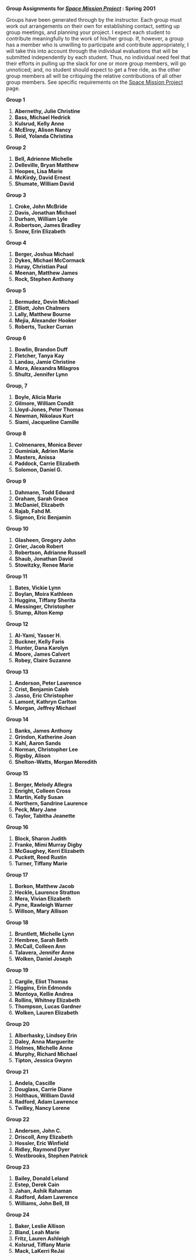 **Group Assignments for _[Space Mission Project](space_mission.html)_ : Spring
2001**

Groups have been generated through by the instructor.  Each group must work
out arrangements on their own for establishing contact,  setting up group
meetings, and planning your project.  I expect each student to contribute
meaningfully to the work of his/her group. If, however, a group has a member
who is unwilling to participate and contribute appropriately, I will take this
into account through the individual evaluations that will be submitted
independently by each student. Thus, no individual need feel that their
efforts in pulling up the slack for one or more group members, will go
unnoticed; and, no student should expect to get a free ride, as the other
group members all will be critiquing the relative contributions of all other
group members.  See specific requirements on the [Space Mission
Project](space_mission.html)  page.

**Group 1**

  1. **Abernethy, Julie Christine**
  2. **Bass, Michael Hedrick**
  3. **Kulsrud, Kelly Anne**
  4. **McElroy, Alison Nancy**
  5. **Reid, Yolanda Christina**

**Group 2**

  1. **Bell, Adrienne Michelle**
  2. **Delleville, Bryan Matthew**
  3. **Hoopes, Lisa Marie**
  4. **McKirdy, David Ernest**
  5. **Shumate, William David**

**Group 3**

  1. **Croke, John McBride**
  2. **Davis, Jonathan Michael**
  3. **Durham, William Lyle**
  4. **Robertson, James Bradley**
  5. **Snow, Erin Elizabeth**

**Group 4**

  1. **Berger, Joshua Michael**
  2. **Dykes, Michael McCormack**
  3. **Huray, Christian Paul**
  4. **Meenan, Matthew James**
  5. **Rock, Stephen Anthony**

**Group 5**

  1. **Bermudez, Devin Michael**
  2. **Elliott, John Chalmers**
  3. **Lally, Matthew Bourne**
  4. **Mejia, Alexander Hooker**
  5. **Roberts, Tucker Curran**

**Group 6**

  1. **Bowlin, Brandon Duff**
  2. **Fletcher, Tanya Kay**
  3. **Landau, Jamie Christine**
  4. **Mora, Alexandra Milagros**
  5. **Shultz, Jennifer Lynn**

**Group, 7**

  1. **Boyle, Alicia Marie**
  2. **Gilmore, William Condit**
  3. **Lloyd-Jones, Peter Thomas**
  4. **Newman, Nikolaus Kurt**
  5. **Siami, Jacqueline Camille**

**Group 8**

  1. **Colmenares, Monica Bever**
  2. **Guminiak, Adrien Marie**
  3. **Masters, Anissa**
  4. **Paddock, Carrie Elizabeth**
  5. **Solomon, Daniel G.**

**Group 9**

  1. **Dahmann, Todd Edward**
  2. **Graham, Sarah Grace**
  3. **McDaniel, Elizabeth**
  4. **Rajab, Fahd M.**
  5. **Sigmon, Eric Benjamin**

**Group 10**

  1. **Glasheen, Gregory John**
  2. **Grier, Jacob Robert**
  3. **Robertson, Adrianne Russell**
  4. **Shaub, Jonathan David**
  5. **Stowitzky, Renee Marie**

**Group 11**

  1. **Bates, Vickie Lynn**
  2. **Boylan, Moira Kathleen**
  3. **Huggins, Tiffany Sherita**
  4. **Messinger, Christopher**
  5. **Stump, Alton Kemp**

**Group 12**

  1. **Al-Yami, Yasser H.**
  2. **Buckner, Kelly Faris**
  3. **Hunter, Dana Karolyn**
  4. **Moore, James Calvert**
  5. **Robey, Claire Suzanne**

**Group 13**

  1. **Anderson, Peter Lawrence**
  2. **Crist, Benjamin Caleb**
  3. **Jasso, Eric Christopher**
  4. **Lamont, Kathryn Carlton**
  5. **Morgan, Jeffrey Michael**

**Group 14**

  1. **Banks, James Anthony**
  2. **Grindon, Katherine Joan**
  3. **Kahl, Aaron Sands**
  4. **Norman, Christopher Lee**
  5. **Rigsby, Alison**
  6. **Shelton-Watts, Morgan Meredith**

**Group 15**

  1. **Berger, Melody Allegra**
  2. **Enright, Colleen Cross**
  3. **Martin, Kelly Susan**
  4. **Northern, Sandrine Laurence**
  5. **Peck, Mary Jane**
  6. **Taylor, Tabitha Jeanette**

**Group 16**

  1. **Block, Sharon Judith**
  2. **Franke, Mimi Murray Digby**
  3. **McGaughey, Kerri Elizabeth**
  4. **Puckett, Reed Rustin**
  5. **Turner, Tiffany Marie**

**Group 17**

  1. **Borkon, Matthew Jacob**
  2. **Heckle, Laurence Stratton**
  3. **Mera, Vivian Elizabeth**
  4. **Pyne, Rawleigh Warner**
  5. **Willson, Mary Allison**

**Group 18**

  1. **Bruntlett, Michelle Lynn**
  2. **Hembree, Sarah Beth**
  3. **McCall, Colleen Ann**
  4. **Talavera, Jennifer Anne**
  5. **Wolken, Daniel Joseph**

**Group 19**

  1. **Cargile, Eliot Thomas**
  2. **Higgins, Erin Edmonds**
  3. **Montoya, Kellie Andrea**
  4. **Rollins, Whitney Elizabeth**
  5. **Thompson, Lucas Gardner**
  6. **Wolken, Lauren Elizabeth**

**Group 20**

  1. **Alberhasky, Lindsey Erin**
  2. **Daley, Anna Marguerite**
  3. **Holmes, Michelle Anne**
  4. **Murphy, Richard Michael**
  5. **Tipton, Jessica Gwynn**

**Group 21**

  1. **Andela, Cascille**
  2. **Douglass, Carrie Diane**
  3. **Holthaus, William David**
  4. **Radford, Adam Lawrence**
  5. **Twilley, Nancy Lorene**

**Group 22**

  1. **Andersen, John C.**
  2. **Driscoll, Amy Elizabeth**
  3. **Hossler, Eric Winfield**
  4. **Ridley, Raymond Dyer**
  5. **Westbrooks, Stephen Patrick**

**Group 23**

  1. **Bailey, Donald Leland**
  2. **Estep, Derek Cain**
  3. **Jahan, Ashik Rahaman**
  4. **Radford, Adam Lawrence**
  5. **Williams, John Bell, III**

**Group 24**

  1. **Baker, Leslie Allison**
  2. **Bland, Leah Marie**
  3. **Fritz, Lauren Ashleigh**
  4. **Kolsrud, Tiffany Marie**
  5. **Mack, LaKerri ReJai**

